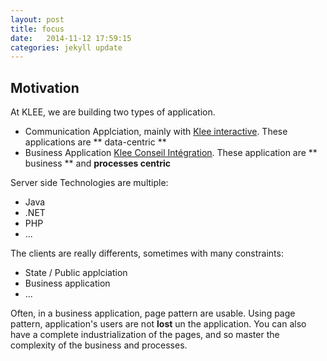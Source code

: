 ```yaml
---
layout: post
title: focus
date:   2014-11-12 17:59:15
categories: jekyll update
---
```


## Motivation

At KLEE, we are building two types of application.
- Communication Applciation, mainly with [Klee interactive](http://www.kleeinteractive.com/). These applications are ** data-centric **
- Business Application [Klee Conseil Intégration](http://www.kleegroup.com/fr/conseil-integration.html). These application are ** business ** and **processes centric**

Server side Technologies are multiple: 
- Java
- .NET
- PHP
- ...

The clients are really differents, sometimes with many constraints:
- State / Public applciation
- Business application
- ...

Often, in a business application, page pattern are usable. Using page pattern, application's users are not __lost__ un the application. You can also have a complete industrialization of the pages, and so master the complexity of the business and processes.